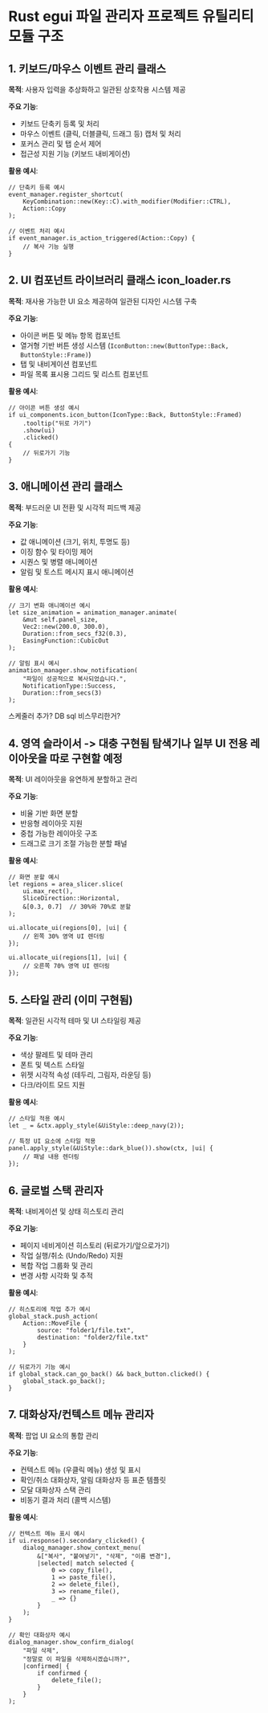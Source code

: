 
# Rust egui 파일 관리자 프로젝트 유틸리티 모듈 구조

## 1. 키보드/마우스 이벤트 관리 클래스

**목적**: 사용자 입력을 추상화하고 일관된 상호작용 시스템 제공

**주요 기능**:
- 키보드 단축키 등록 및 처리
- 마우스 이벤트 (클릭, 더블클릭, 드래그 등) 캡처 및 처리
- 포커스 관리 및 탭 순서 제어
- 접근성 지원 기능 (키보드 내비게이션)

**활용 예시**:
```
// 단축키 등록 예시
event_manager.register_shortcut(
    KeyCombination::new(Key::C).with_modifier(Modifier::CTRL),
    Action::Copy
);

// 이벤트 처리 예시
if event_manager.is_action_triggered(Action::Copy) {
    // 복사 기능 실행
}
```

## 2. UI 컴포넌트 라이브러리 클래스 icon_loader.rs

**목적**: 재사용 가능한 UI 요소 제공하여 일관된 디자인 시스템 구축

**주요 기능**:
- 아이콘 버튼 및 메뉴 항목 컴포넌트
- 열거형 기반 버튼 생성 시스템 (`IconButton::new(ButtonType::Back, ButtonStyle::Frame)`)
- 탭 및 내비게이션 컴포넌트
- 파일 목록 표시용 그리드 및 리스트 컴포넌트

**활용 예시**:
```
// 아이콘 버튼 생성 예시
if ui_components.icon_button(IconType::Back, ButtonStyle::Framed)
    .tooltip("뒤로 가기")
    .show(ui)
    .clicked() 
{
    // 뒤로가기 기능
}
```

## 3. 애니메이션 관리 클래스

**목적**: 부드러운 UI 전환 및 시각적 피드백 제공

**주요 기능**:
- 값 애니메이션 (크기, 위치, 투명도 등)
- 이징 함수 및 타이밍 제어
- 시퀀스 및 병렬 애니메이션
- 알림 및 토스트 메시지 표시 애니메이션

**활용 예시**:
```
// 크기 변화 애니메이션 예시
let size_animation = animation_manager.animate(
    &mut self.panel_size,
    Vec2::new(200.0, 300.0),
    Duration::from_secs_f32(0.3),
    EasingFunction::CubicOut
);

// 알림 표시 예시
animation_manager.show_notification(
    "파일이 성공적으로 복사되었습니다.",
    NotificationType::Success,
    Duration::from_secs(3)
);
```
스케줄러 추가?
DB sql 비스무리한거?

## 4. 영역 슬라이서 -> 대충 구현됨 탐색기나 일부 UI 전용 레이아웃을 따로 구현할 예정

**목적**: UI 레이아웃을 유연하게 분할하고 관리

**주요 기능**:
- 비율 기반 화면 분할
- 반응형 레이아웃 지원
- 중첩 가능한 레이아웃 구조
- 드래그로 크기 조절 가능한 분할 패널

**활용 예시**:
```
// 화면 분할 예시
let regions = area_slicer.slice(
    ui.max_rect(),
    SliceDirection::Horizontal,
    &[0.3, 0.7]  // 30%와 70%로 분할
);

ui.allocate_ui(regions[0], |ui| {
    // 왼쪽 30% 영역 UI 렌더링
});

ui.allocate_ui(regions[1], |ui| {
    // 오른쪽 70% 영역 UI 렌더링
});
```

## 5. 스타일 관리 (이미 구현됨)

**목적**: 일관된 시각적 테마 및 UI 스타일링 제공

**주요 기능**:
- 색상 팔레트 및 테마 관리
- 폰트 및 텍스트 스타일
- 위젯 시각적 속성 (테두리, 그림자, 라운딩 등)
- 다크/라이트 모드 지원

**활용 예시**:
```
// 스타일 적용 예시
let _ = &ctx.apply_style(&UiStyle::deep_navy(2));

// 특정 UI 요소에 스타일 적용
panel.apply_style(&UiStyle::dark_blue()).show(ctx, |ui| {
    // 패널 내용 렌더링
});
```

## 6. 글로벌 스택 관리자

**목적**: 내비게이션 및 상태 히스토리 관리

**주요 기능**:
- 페이지 네비게이션 히스토리 (뒤로가기/앞으로가기)
- 작업 실행/취소 (Undo/Redo) 지원
- 복합 작업 그룹화 및 관리
- 변경 사항 시각화 및 추적

**활용 예시**:
```
// 히스토리에 작업 추가 예시
global_stack.push_action(
    Action::MoveFile { 
        source: "folder1/file.txt", 
        destination: "folder2/file.txt" 
    }
);

// 뒤로가기 기능 예시
if global_stack.can_go_back() && back_button.clicked() {
    global_stack.go_back();
}
```

## 7. 대화상자/컨텍스트 메뉴 관리자

**목적**: 팝업 UI 요소의 통합 관리

**주요 기능**:
- 컨텍스트 메뉴 (우클릭 메뉴) 생성 및 표시
- 확인/취소 대화상자, 알림 대화상자 등 표준 템플릿
- 모달 대화상자 스택 관리
- 비동기 결과 처리 (콜백 시스템)

**활용 예시**:
```
// 컨텍스트 메뉴 표시 예시
if ui.response().secondary_clicked() {
    dialog_manager.show_context_menu(
        &["복사", "붙여넣기", "삭제", "이름 변경"],
        |selected| match selected {
            0 => copy_file(),
            1 => paste_file(),
            2 => delete_file(),
            3 => rename_file(),
            _ => {}
        }
    );
}

// 확인 대화상자 예시
dialog_manager.show_confirm_dialog(
    "파일 삭제",
    "정말로 이 파일을 삭제하시겠습니까?",
    |confirmed| {
        if confirmed {
            delete_file();
        }
    }
);
```
